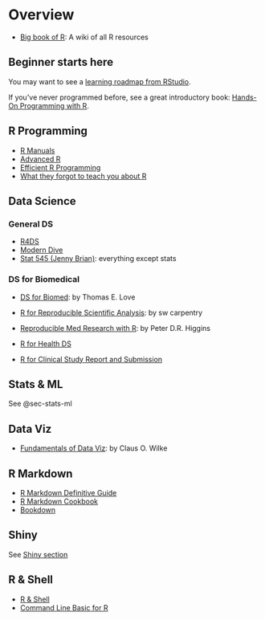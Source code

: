 # Overview

-   [Big book of R](https://www.bigbookofr.com): A wiki of all R resources

## Beginner starts here

You may want to see a [learning roadmap from RStudio](https://education.rstudio.com/learn/beginner/).

If you've never programmed before, see a great introductory book: [Hands-On Programming with R](https://rstudio-education.github.io/hopr/).

## R Programming

-   [R Manuals](https://rstudio.github.io/r-manuals/)
-   [Advanced R](https://adv-r.hadley.nz)
-   [Efficient R Programming](https://csgillespie.github.io/efficientR/introduction.html)
-   [What they forgot to teach you about R](https://rstats.wtf)

## Data Science

### General DS

-   [R4DS](https://r4ds.had.co.nz)
-   [Modern Dive](https://moderndive.netlify.app/1-getting-started.html)
-   [Stat 545 (Jenny Brian)](https://stat545.com): everything except stats

### DS for Biomedical

-   [DS for Biomed](https://thomaselove.github.io/432-notes/index.html): by Thomas E. Love

-   [R for Reproducible Scientific Analysis](https://swcarpentry.github.io/r-novice-gapminder/): by sw carpentry

-   [Reproducible Med Research with R](https://bookdown.org/pdr_higgins/rmrwr/): by Peter D.R. Higgins

-   [R for Health DS](https://argoshare.is.ed.ac.uk/healthyr_book/)

-   [R for Clinical Study Report and Submission](https://r4csr.org)


## Stats & ML

See @sec-stats-ml

## Data Viz

-   [Fundamentals of Data Viz](https://clauswilke.com/dataviz/): by Claus O. Wilke

## R Markdown

-   [R Markdown Definitive Guide](https://bookdown.org/yihui/rmarkdown/)
-   [R Markdown Cookbook](https://bookdown.org/yihui/rmarkdown-cookbook/)
-   [Bookdown](https://bookdown.org)

## Shiny

See [Shiny section](./app.md)

## R & Shell

-   [R & Shell](https://bash-intro.rsquaredacademy.com)
-   [Command Line Basic for R](https://bash-intro.rsquaredacademy.com)


